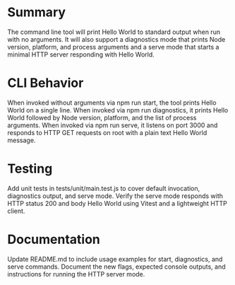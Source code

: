 # Summary
The command line tool will print Hello World to standard output when run with no arguments. It will also support a diagnostics mode that prints Node version, platform, and process arguments and a serve mode that starts a minimal HTTP server responding with Hello World.

# CLI Behavior
When invoked without arguments via npm run start, the tool prints Hello World on a single line. When invoked via npm run diagnostics, it prints Hello World followed by Node version, platform, and the list of process arguments. When invoked via npm run serve, it listens on port 3000 and responds to HTTP GET requests on root with a plain text Hello World message.

# Testing
Add unit tests in tests/unit/main.test.js to cover default invocation, diagnostics output, and serve mode. Verify the serve mode responds with HTTP status 200 and body Hello World using Vitest and a lightweight HTTP client.

# Documentation
Update README.md to include usage examples for start, diagnostics, and serve commands. Document the new flags, expected console outputs, and instructions for running the HTTP server mode.